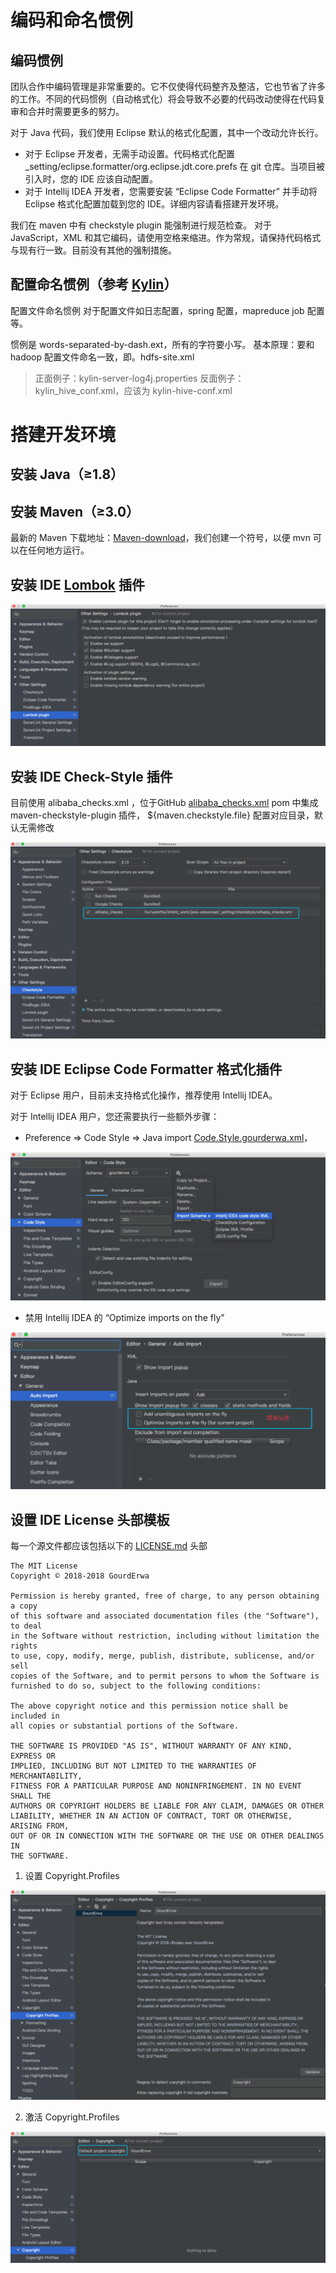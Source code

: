
# 编码和命名惯例
## 编码惯例
团队合作中编码管理是非常重要的。它不仅使得代码整齐及整洁，它也节省了许多的工作。不同的代码惯例（自动格式化）将会导致不必要的代码改动使得在代码复审和合并时需要更多的努力。

对于 Java 代码，我们使用 Eclipse 默认的格式化配置，其中一个改动允许长行。

* 对于 Eclipse 开发者，无需手动设置。代码格式化配置 _setting/eclipse.formatter/org.eclipse.jdt.core.prefs 在 git 仓库。当项目被引入时，您的 IDE 应该自动配置。
* 对于 Intellij IDEA 开发者，您需要安装 “Eclipse Code Formatter” 并手动将 Eclipse 格式化配置加载到您的 IDE。详细内容请看搭建开发环境。

我们在 maven 中有 checkstyle plugin 能强制进行规范检查。
对于 JavaScript，XML 和其它编码，请使用空格来缩进。作为常规，请保持代码格式与现有行一致。目前没有其他的强制措施。

## 配置命名惯例（参考 [Kylin](http://kylin.apache.org/cn/development/coding_naming_convention.html)）

配置文件命名惯例
对于配置文件如日志配置，spring 配置，mapreduce job 配置等。

惯例是 words-separated-by-dash.ext，所有的字符要小写。
基本原理：要和 hadoop 配置文件命名一致，即。hdfs-site.xml
>正面例子：kylin-server-log4j.properties
>反面例子：kylin_hive_conf.xml，应该为 kylin-hive-conf.xml

# 搭建开发环境

## 安装 Java（≥1.8）

## 安装 Maven（≥3.0）

  最新的 Maven 下载地址：[Maven-download](http://maven.apache.org/download.cgi)，我们创建一个符号，以便 mvn 可以在任何地方运行。


## 安装 IDE [Lombok](https://www.projectlombok.org/setup/Intellij) 插件

![Lombok](./doc/DEV_ENV/Lombok.png)


## 安装 IDE Check-Style 插件
目前使用 alibaba_checks.xml ，位于GitHub [alibaba_checks.xml](./_setting/checkstyle/alibaba_checks.xml)
pom 中集成 maven-checkstyle-plugin 插件， ${maven.checkstyle.file} 配置对应目录，默认无需修改

![Check.Style](./doc/DEV_ENV/Check.Style.png)


## 安装 IDE Eclipse Code Formatter 格式化插件

对于 Eclipse 用户，目前未支持格式化操作，推荐使用 Intellij IDEA。

对于 Intellij IDEA 用户，您还需要执行一些额外步骤：

* Preference => Code Style => Java import [Code.Style.gourderwa.xml](./_setting/intellij/Code.Style.gourderwa.xml)，

![Code.Java.Style](./doc/DEV_ENV/Code.Style.gourderwa.png)


* 禁用 Intellij IDEA 的 “Optimize imports on the fly”

![Auto.Import](./doc/DEV_ENV/Auto.Import.png)

## 设置 IDE License 头部模板

每一个源文件都应该包括以下的 [LICENSE.md](./LICENSE.md) 头部

```
The MIT License
Copyright © 2018-2018 GourdErwa

Permission is hereby granted, free of charge, to any person obtaining a copy
of this software and associated documentation files (the "Software"), to deal
in the Software without restriction, including without limitation the rights
to use, copy, modify, merge, publish, distribute, sublicense, and/or sell
copies of the Software, and to permit persons to whom the Software is
furnished to do so, subject to the following conditions:

The above copyright notice and this permission notice shall be included in
all copies or substantial portions of the Software.

THE SOFTWARE IS PROVIDED "AS IS", WITHOUT WARRANTY OF ANY KIND, EXPRESS OR
IMPLIED, INCLUDING BUT NOT LIMITED TO THE WARRANTIES OF MERCHANTABILITY,
FITNESS FOR A PARTICULAR PURPOSE AND NONINFRINGEMENT. IN NO EVENT SHALL THE
AUTHORS OR COPYRIGHT HOLDERS BE LIABLE FOR ANY CLAIM, DAMAGES OR OTHER
LIABILITY, WHETHER IN AN ACTION OF CONTRACT, TORT OR OTHERWISE, ARISING FROM,
OUT OF OR IN CONNECTION WITH THE SOFTWARE OR THE USE OR OTHER DEALINGS IN
THE SOFTWARE.
```

1. 设置 Copyright.Profiles

![Copyright.Profiles](./doc/DEV_ENV/Copyright.Profiles.png)

2. 激活 Copyright.Profiles

![Copyright](./doc/DEV_ENV/Copyright.png)
